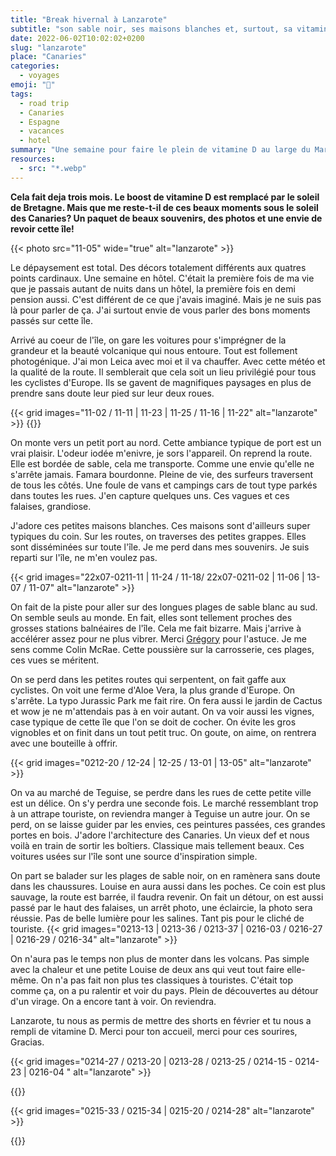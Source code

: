 ```yaml
---
title: "Break hivernal à Lanzarote"
subtitle: "son sable noir, ses maisons blanches et, surtout, sa vitamine D"
date: 2022-06-02T10:02:02+0200
slug: "lanzarote"
place: "Canaries"
categories:
  - voyages
emoji: "🌋"
tags:
  - road trip
  - Canaries
  - Espagne
  - vacances
  - hotel
summary: "Une semaine pour faire le plein de vitamine D au large du Maroc. Lanzarote, un dépaysement qui nous plaît bien."
resources:
  - src: "*.webp"
---
```


**Cela fait deja trois mois. Le boost de vitamine D est remplacé par le soleil de Bretagne. Mais que me reste-t-il de ces beaux moments sous le soleil des Canaries? Un paquet de beaux souvenirs, des photos et une envie de revoir cette île!**

{{< photo src="11-05" wide="true" alt="lanzarote" >}}

Le dépaysement est total. Des décors totalement différents aux quatres points cardinaux. Une semaine en hôtel. C'était la première fois de ma vie que je passais autant de nuits dans un hôtel, la première fois en demi pension aussi. C'est différent de ce que j'avais imaginé. Mais je ne suis pas là pour parler de ça. J'ai surtout envie de vous parler des bons moments passés sur cette île.

Arrivé au coeur de l'île, on gare les voitures pour s'imprégner de la grandeur et la beauté volcanique qui nous entoure. Tout est follement photogénique. J'ai mon Leica avec moi et il va chauffer. Avec cette météo et la qualité de la route. Il semblerait que cela soit un lieu privilégié pour tous les cyclistes d'Europe. Ils se gavent de magnifiques paysages en plus de prendre sans doute leur pied sur leur deux roues.


{{< grid images="11-02 / 11-11 | 11-23 | 11-25 / 11-16 | 11-22" alt="lanzarote" >}}
{{<photo src="0213-14" wide="tr" alt="lanzarote">}}

On monte vers un petit port au nord. Cette ambiance typique de port est un vrai plaisir. L'odeur iodée m'enivre, je sors l'appareil. On reprend la route. Elle est bordée de sable, cela me transporte. Comme une envie qu'elle ne s'arrête jamais. Famara bourdonne. Pleine de vie, des surfeurs traversent de tous les côtés. Une foule de vans et campings cars de tout type parkés dans toutes les rues. J'en capture quelques uns. Ces vagues et ces falaises, grandiose. 

J'adore ces petites maisons blanches. Ces maisons sont d'ailleurs super typiques du coin. Sur les routes, on traverses des petites grappes. Elles sont disséminées sur toute l'île. Je me perd dans mes souvenirs. Je suis reparti sur l'île, ne m'en voulez pas.

{{< grid images="22x07-0211-11 | 11-24 / 11-18/  22x07-0211-02 | 11-06 | 13-07 / 11-07" alt="lanzarote" >}}

On fait de la piste pour aller sur des longues plages de sable blanc au sud. On semble seuls au monde. En fait, elles sont tellement proches des grosses stations balnéaires de l'île. Cela me fait bizarre. Mais j'arrive à accélérer assez pour ne plus vibrer. Merci [Grégory](https://gregorymignard.com/lanzarote/) pour l'astuce. Je me sens comme Colin McRae. Cette poussière sur la carrosserie, ces plages, ces vues se méritent.

On se perd dans les petites routes qui serpentent, on fait gaffe aux cyclistes. On voit une ferme d'Aloe Vera, la plus grande d'Europe. On s'arrête. La typo Jurassic Park me fait rire. On fera aussi le jardin de Cactus et wow je ne m'attendais pas à en voir autant. On va voir aussi les vignes, case typique de cette île que l'on se doit de cocher. On évite les gros vignobles et on finit dans un tout petit truc. On goute, on aime, on rentrera avec une bouteille à offrir. 

{{< grid images="0212-20 / 12-24 | 12-25 / 13-01 | 13-05" alt="lanzarote" >}}

On va au marché de Teguise, se perdre dans les rues de cette petite ville est un délice. On s'y perdra une seconde fois. Le marché ressemblant trop à un attrape touriste, on reviendra manger à Teguise un autre jour. On se perd, on se laisse guider par les envies, ces peintures passées, ces grandes portes en bois. J'adore l'architecture des Canaries. Un vieux def et nous voilà en train de sortir les boîtiers. Classique mais tellement beaux. Ces voitures usées sur l'île sont une source d'inspiration simple. 

On part se balader sur les plages de sable noir, on en ramènera sans doute dans les chaussures. Louise en aura aussi dans les poches. Ce coin est plus sauvage, la route est barrée, il faudra revenir. On fait un détour, on est aussi passé par le haut des falaises, un arrêt photo, une éclaircie, la photo sera réussie. Pas de belle lumière pour les salines. Tant pis pour le cliché de touriste. 
{{< grid images="0213-13 | 0213-36 / 0213-37 | 0216-03 / 0216-27 | 0216-29 / 0216-34" alt="lanzarote" >}}

On n'aura pas le temps non plus de monter dans les volcans. Pas simple avec la chaleur et une petite Louise de deux ans qui veut tout faire elle-même. On n'a pas fait non plus tes classiques à touristes. C'était top comme ça, on a pu ralentir et voir du pays. Plein de découvertes au détour d'un virage. On a encore tant à voir. On reviendra.

Lanzarote, tu nous as permis de mettre des shorts en février et tu nous a rempli de vitamine D. Merci pour ton accueil, merci pour ces sourires, Gracias.

{{< grid images="0214-27 / 0213-20 | 0213-28 / 0213-25 / 0214-15 - 0214-23 | 0216-04 " alt="lanzarote" >}}

{{<photo src="0215-27" wide="yes" alt="lanzarote" >}}

{{< grid images="0215-33 / 0215-34 | 0215-20 / 0214-28" alt="lanzarote" >}}

{{<photo src="0211-19"  alt="bye">}}
